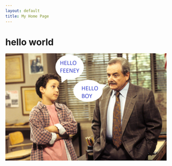 ```yaml
---
layout: default
title: My Home Page
---
```



# hello world

![](/assets/img/boy-meets-world.png)



